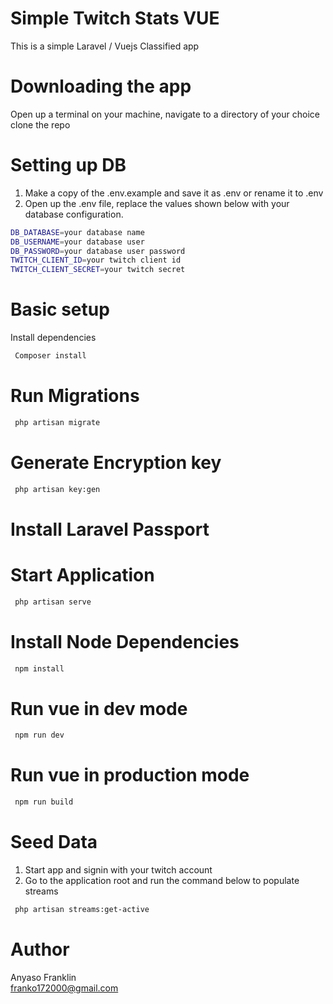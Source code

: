 # Simple Twitch Stats VUE
This is a simple Laravel / Vuejs Classified app

# Downloading the app
Open up a terminal on your machine, navigate to a directory of your choice clone the repo


# Setting up DB
1. Make a copy of the .env.example and save it as .env or rename it to .env
2. Open up the .env file, replace the values shown below with your database configuration.
```bash
DB_DATABASE=your database name
DB_USERNAME=your database user
DB_PASSWORD=your database user password
TWITCH_CLIENT_ID=your twitch client id
TWITCH_CLIENT_SECRET=your twitch secret

```

# Basic setup
Install dependencies
```bash
 Composer install
```
# Run Migrations
```bash
 php artisan migrate
```
# Generate Encryption key
```bash
 php artisan key:gen
```
# Install Laravel Passport

# Start Application
```bash
 php artisan serve
```
# Install Node Dependencies
```bash
 npm install
```
# Run vue in dev mode
```bash
 npm run dev
```
# Run vue in production mode
```bash
 npm run build
```

# Seed Data
1. Start app and signin with your twitch account
2. Go to the application root and run the command below to populate streams
```bash
 php artisan streams:get-active
```

# Author
Anyaso Franklin <br />
franko172000@gmail.com



